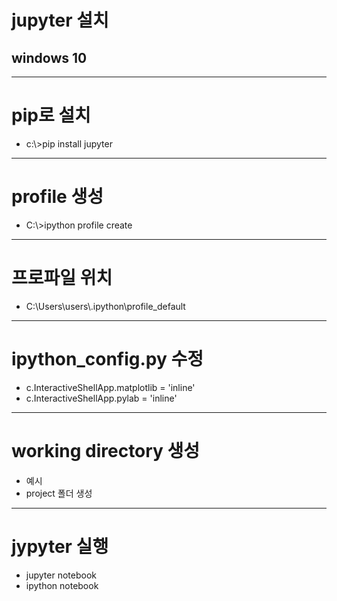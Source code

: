 # jupyter 설치 
## windows 10

---

# pip로 설치
- c:\\\>pip install jupyter

---
# profile 생성 

- C:\\\>ipython profile create

---
# 프로파일 위치
- C:\Users\users\\.ipython\profile_default

---
# ipython_config.py 수정
- c.InteractiveShellApp.matplotlib = 'inline'
- c.InteractiveShellApp.pylab = 'inline'

---
# working directory 생성
- 예시
-  project 폴더 생성

---
# jypyter 실행
- jupyter notebook
- ipython notebook